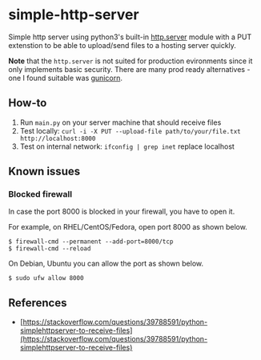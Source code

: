 # simple-http-server

Simple http server using python3's built-in [http.server](https://docs.python.org/3/library/http.server.html) module with a PUT extenstion to be able to upload/send files to a hosting server quickly.

**Note** that the `http.server` is not suited for production evironments since it only implements basic security. There are many prod ready alternatives - one I found suitable was [gunicorn](https://gunicorn.org/).

## How-to

1) Run `main.py` on your server machine that should receive files
1) Test locally: `curl -i -X PUT --upload-file path/to/your/file.txt http://localhost:8000`
1) Test on internal network: `ifconfig | grep inet` replace localhost

## Known issues

### Blocked firewall

In case the port 8000 is blocked in your firewall, you have to open it. 

For example, on RHEL/CentOS/Fedora, open port 8000 as shown below.

```
$ firewall-cmd --permanent --add-port=8000/tcp
$ firewall-cmd --reload
```

On Debian, Ubuntu you can allow the port as shown below. 

`$ sudo ufw allow 8000`

## References

* [https://stackoverflow.com/questions/39788591/python-simplehttpserver-to-receive-files](https://stackoverflow.com/questions/39788591/python-simplehttpserver-to-receive-files)
